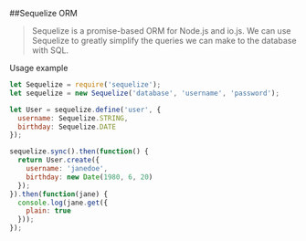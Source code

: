 ##Sequelize ORM

> Sequelize is a promise-based ORM for Node.js and io.js. We can use Sequelize to greatly simplify the queries we can make to the database with SQL. 

Usage example

```javascript
let Sequelize = require('sequelize');
let sequelize = new Sequelize('database', 'username', 'password');

let User = sequelize.define('user', {
  username: Sequelize.STRING,
  birthday: Sequelize.DATE
});

sequelize.sync().then(function() {
  return User.create({
    username: 'janedoe',
    birthday: new Date(1980, 6, 20)
  });
}).then(function(jane) {
  console.log(jane.get({
    plain: true
  }));
});